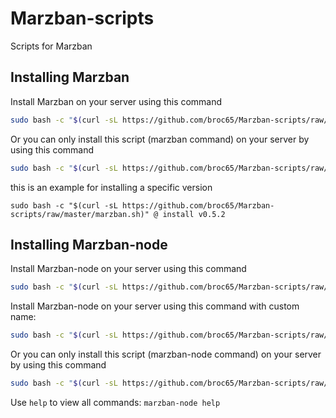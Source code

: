 # Marzban-scripts
Scripts for Marzban

## Installing Marzban
Install Marzban on your server using this command
```bash
sudo bash -c "$(curl -sL https://github.com/broc65/Marzban-scripts/raw/master/marzban.sh)" @ install
```
Or you can only install this script (marzban command) on your server by using this command
```bash
sudo bash -c "$(curl -sL https://github.com/broc65/Marzban-scripts/raw/master/marzban.sh)" @ install-script
```

this is an example for installing a specific version
```
sudo bash -c "$(curl -sL https://github.com/broc65/Marzban-scripts/raw/master/marzban.sh)" @ install v0.5.2
```


## Installing Marzban-node
Install Marzban-node on your server using this command
```bash
sudo bash -c "$(curl -sL https://github.com/broc65/Marzban-scripts/raw/master/marzban-node.sh)" @ install
```
Install Marzban-node on your server using this command with custom name:
```bash
sudo bash -c "$(curl -sL https://github.com/broc65/Marzban-scripts/raw/master/marzban-node.sh)" @ install --name node
```
Or you can only install this script (marzban-node command) on your server by using this command
```bash
sudo bash -c "$(curl -sL https://github.com/broc65/Marzban-scripts/raw/master/marzban-node.sh)" @ install-script
```

Use `help` to view all commands:
```marzban-node help```
